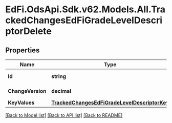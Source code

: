# EdFi.OdsApi.Sdk.v62.Models.All.TrackedChangesEdFiGradeLevelDescriptorDelete

## Properties

Name | Type | Description | Notes
------------ | ------------- | ------------- | -------------
**Id** | **string** | Resource identifier | [optional] 
**ChangeVersion** | **decimal** | Change version | [optional] 
**KeyValues** | [**TrackedChangesEdFiGradeLevelDescriptorKey**](TrackedChangesEdFiGradeLevelDescriptorKey.md) |  | [optional] 

[[Back to Model list]](../README.md#documentation-for-models) [[Back to API list]](../README.md#documentation-for-api-endpoints) [[Back to README]](../README.md)

